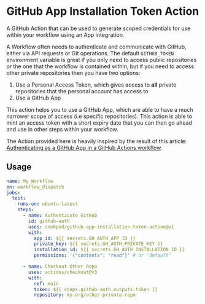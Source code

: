 # GitHub App Installation Token Action

A GitHub Action that can be used to generate scoped credentials for use within your workflow using an App integration.

A Workflow often needs to authenticate and communicate with GitHub, either via API requests or Git operations. The default `GITHUB_TOKEN` environment variable is great if you only need to access public repositories or the one that the workflow is contained within, but if you need to access other private repositories then you have two options:

1. Use a Personal Access Token, which gives access to **all** private repositories that the personal account has access to
2. Use a GitHub App

This action helps you to use a GitHub App, which are able to have a much narrower scope of access (i.e specific repositories). This action is able to mint an access token with a short expiry date that you can then go ahead and use in other steps within your workflow.

The Action provided here is heavily inspired by the result of this article: [Authenticating as a GitHub App in a GitHub Actions workflow](https://dev.to/dtinth/authenticating-as-a-github-app-in-a-github-actions-workflow-27co).

## Usage

```yml
name: My Workflow
on: workflow_dispatch
jobs:
  test:
    runs-on: ubuntu-latest
    steps:
      - name: Authenticate GitHub
        id: github-auth
        uses: cookpad/github-app-installation-token-action@v1
        with:
          app_id: ${{ secrets.GH_AUTH_APP_ID }}
          private_key: ${{ secrets.GH_AUTH_PRIVATE_KEY }}
          installation_id: ${{ secrets.GH_AUTH_INSTALLATION_ID }}
          permissions: '{"contents": "read"}' # or 'default'

      - name: Checkout Other Repo
        uses: actions/checkout@v3
        with:
          ref: main
          token: ${{ steps.github-auth.outputs.token }}
          repository: my-org/other-private-repo
```
